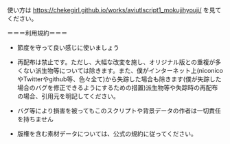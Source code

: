 使い方は https://chekegirl.github.io/works/aviutlscript1_mokujihyouji/ を見てください。

＝＝＝利用規約＝＝＝

- 節度を守って良い感じに使いましょう

- 再配布は禁止です。ただし、大幅な改変を施し、オリジナル版との重複が多くない派生物等については除きます。また、僕がインターネット上(niconicoやTwitterやgithub等、色々全て)から失踪した場合も除きます(僕が失踪した場合のバグを修正できるようにするための措置)派生物等や失踪時の再配布の場合、引用元を明記してください。

- バグ等により損害を被ってもこのスクリプトや背景データの作者は一切責任を持ちません

- 版権を含む素材データについては、公式の規約に従ってください。
